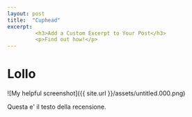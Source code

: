 ```yaml
---
layout: post
title:  "Cuphead"
excerpt:
         <h3>Add a Custom Excerpt to Your Post</h3>
         <p>Find out how!</p>
---
```


# Lollo

![My helpful screenshot]({{ site.url }}/assets/untitled.000.png)


Questa e' il testo della recensione.